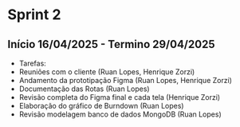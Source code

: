 # Sprint 2

## Início 16/04/2025 - Termino 29/04/2025

- Tarefas:
- Reuniões com o cliente (Ruan Lopes, Henrique Zorzi)
- Andamento da prototipação Figma (Ruan Lopes, Henrique Zorzi)
- Documentação das Rotas (Ruan Lopes)
- Revisão completa do Figma final e cada tela (Henrique Zorzi)
- Elaboração do gráfico de Burndown (Ruan Lopes)
- Revisão modelagem banco de dados MongoDB (Ruan Lopes)
